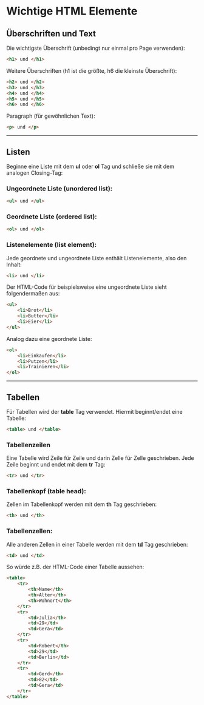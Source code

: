 # Wichtige HTML Elemente

## Überschriften und Text

Die wichtigste Überschrift (unbedingt nur einmal pro Page verwenden):
```html
<h1> und </h1>
```

Weitere Überschriften (h1 ist die größte, h6 die kleinste Überschrift):

```html
<h2> und </h2>
<h3> und </h3>
<h4> und </h4>
<h5> und </h5>
<h6> und </h6>
```

Paragraph (für gewöhnlichen Text):

```html
<p> und </p>
```

---

## Listen

Beginne eine Liste mit dem **ul** oder **ol** Tag und schließe sie mit dem analogen Closing-Tag: 

### Ungeordnete Liste (unordered list):

```html
<ul> und </ul>
```

### Geordnete Liste (ordered list):

```html
<ol> und </ol>
```

### Listenelemente (list element):

Jede geordnete und ungeordnete Liste enthält Listenelemente, also den Inhalt:

```html
<li> und </li>
```

Der HTML-Code für beispielsweise eine ungeordnete Liste sieht folgendermaßen aus:

```html
<ul>
    <li>Brot</li>
    <li>Butter</li>
    <li>Eier</li>
</ul>
```

Analog dazu eine geordnete Liste:

```html
<ol>
    <li>Einkaufen</li>
    <li>Putzen</li>
    <li>Trainieren</li>
</ol>
```

---

## Tabellen

Für Tabellen wird der **table** Tag verwendet. Hiermit beginnt/endet eine Tabelle:

```html
<table> und </table>
```

### Tabellenzeilen

Eine Tabelle wird Zeile für Zeile und darin Zelle für Zelle geschrieben. Jede Zeile beginnt und endet mit dem **tr** Tag:

```html
<tr> und </tr>
```

### Tabellenkopf (table head):

Zellen im Tabellenkopf werden mit dem **th** Tag geschrieben:

```html
<th> und </th>
```

### Tabellenzellen:

Alle anderen Zellen in einer Tabelle werden mit dem **td** Tag geschrieben:

```html
<td> und </td>
```

So würde z.B. der HTML-Code einer Tabelle aussehen:

```html
<table>
    <tr>
        <th>Name</th>
        <th>Alter</th>
        <th>Wohnort</th>
    </tr>
    <tr>
        <td>Julia</th>
        <td>29</td>
        <td>Gera</td>
    </tr>
    <tr>
        <td>Robert</th>
        <td>29</td>
        <td>Berlin</td>
    </tr>
    <tr>
        <td>Gerd</th>
        <td>82</td>
        <td>Gera</td>
    </tr>
</table>
```